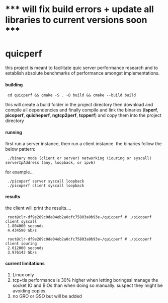 # *** will fix build errors + update all libraries to current versions soon ***

# quicperf

this project is meant to facilitate quic server performance research and to establish absolute benchmarks of performance amongst implementations.

#### **building**

     cd quicperf && cmake -S . -B build && cmake --build build
     
this will create a build folder in the project directory then download and compile all dependencies and finally compile and link the binaries (**lsperf**, **picoperf**, **quicheperf**, **ngtcp2perf**, **tcpperf**) and copy them into the project directory

#### **running**
     
first run a server instance, then run a client instance. the binaries follow the below pattern:
     
     ./binary mode (client or server) networking (iouring or syscall) serverIpAddress (any, loopback, or ipv6)
     
for example...
     
     ./picoperf server syscall loopback
     ./picoperf client syscall loopback
     
#### **results**

the client will print the results....

     root@clr-df9e289c0de04eb2a0cfc75803a0b93e~/quicperf # ./picoperf client syscall
     1.804000 seconds
     4.434590 Gb/s

     root@clr-df9e289c0de04eb2a0cfc75803a0b93e~/quicperf # ./picoperf client iouring
     2.012000 seconds
     3.976143 Gb/s

#### **current limitations**

1) Linux only
2) tcp+tls performance is 30% higher when letting boringssl manage the socket IO and BIOs than when doing so manually. suspect they might be avoiding copies. 
3) no GRO or GSO but will be added
